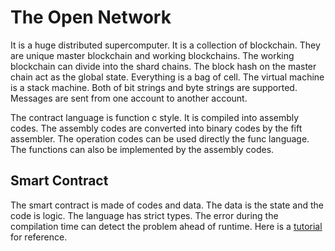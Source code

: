 # The Open Network

It is a huge distributed supercomputer. It is a collection of blockchain. They are unique master blockchain and working blockchains. The working blockchain can divide into the shard chains. The block hash on the master chain act as the global state. Everything is a bag of cell. The virtual machine is a stack machine. Both of bit strings and byte strings are supported. Messages are sent from one account to another account.

The contract language is function c style. It is compiled into assembly codes. The assembly codes are converted into binary codes by the fift assembler. The operation codes can be used directly the func language. The functions can also be implemented by the assembly codes.

## Smart Contract

The smart contract is made of codes and data. The data is the state and the code is logic. The language has strict types. The error during the compilation time can detect the problem ahead of runtime. Here is a [tutorial](http://tonhelloworld.com/02-contract/) for reference.


